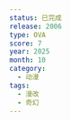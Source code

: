 ```yaml
---
status: 已完成
release: 2006
type: OVA
score: 7
year: 2025
month: 10
category:
  - 动漫
tags:
  - 漫改
  - 奇幻
---
```

